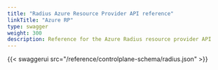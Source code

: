 ```yaml
---
title: "Radius Azure Resource Provider API reference"
linkTitle: "Azure RP"
type: swagger
weight: 300
description: Reference for the Azure Radius resource provider API
---
```


{{< swaggerui src="/reference/controlplane-schema/radius.json" >}}
